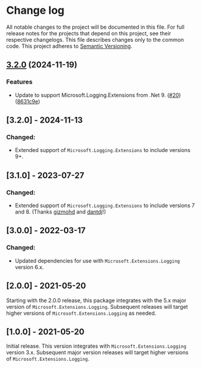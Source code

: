 # Change log

All notable changes to the project will be documented in this file. For full release notes for the projects that depend on this project, see their respective changelogs. This file describes changes only to the common code. This project adheres to [Semantic Versioning](http://semver.org).

## [3.2.0](https://github.com/launchdarkly/dotnet-logging-adapter-ms/compare/3.1.0...v3.2.0) (2024-11-19)


### Features

* Update to support Microsoft.Logging.Extensions from .Net 9. ([#20](https://github.com/launchdarkly/dotnet-logging-adapter-ms/issues/20)) ([8631c9e](https://github.com/launchdarkly/dotnet-logging-adapter-ms/commit/8631c9e48461624907b8f385292fef7e43619b48))

## [3.2.0] - 2024-11-13
### Changed:
- Extended support of `Microsoft.Logging.Extensions` to include versions 9+.

## [3.1.0] - 2023-07-27
### Changed:
- Extended support of `Microsoft.Logging.Extensions` to include versions 7 and 8. (Thanks [gizmohd](https://github.com/launchdarkly/dotnet-logging-adapter-ms/pull/13) and [dantdj](https://github.com/launchdarkly/dotnet-logging-adapter-ms/pull/9)!)

## [3.0.0] - 2022-03-17
### Changed:
- Updated dependencies for use with `Microsoft.Extensions.Logging` version 6.x.

## [2.0.0] - 2021-05-20
Starting with the 2.0.0 release, this package integrates with the 5.x major version of `Microsoft.Extensions.Logging`. Subsequent releases will target higher versions of `Microsoft.Extensions.Logging` as needed.

## [1.0.0] - 2021-05-20
Initial release. This version integrates with `Microsoft.Extensions.Logging` version 3.x. Subsequent major version releases will target higher versions of `Microsoft.Extensions.Logging`.
